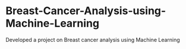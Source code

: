 # Breast-Cancer-Analysis-using-Machine-Learning
Developed a project on Breast cancer analysis using Machine Learning 
